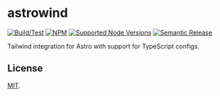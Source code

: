 # astrowind

[![Build/Test](https://img.shields.io/github/actions/workflow/status/norskeld/astrowind/test.yml?style=flat-square&colorA=22272d&colorB=22272d)](https://github.com/norskeld/astrowind/actions 'Build and test workflows')
[![NPM](https://img.shields.io/npm/v/@nrsk/astrowind?style=flat-square&colorA=22272d&colorB=22272d)](https://npm.im/@nrsk/astrowind 'This package on NPM')
[![Supported Node Versions](https://img.shields.io/static/v1?label=node&message=14+|+16+|+18&style=flat-square&colorA=22272d&colorB=22272d)](https://github.com/norskeld/astrowind/blob/master/package.json#L25 'Supported Node versions')
[![Semantic Release](https://img.shields.io/static/v1?label=semantic+release&message=✔&style=flat-square&colorA=22272d&colorB=22272d)](https://github.com/semantic-release/semantic-release 'This package uses semantic release to handle releasing, versioning, changelog generation and tagging')

Tailwind integration for Astro with support for TypeScript configs.

## License

[MIT](LICENSE).
